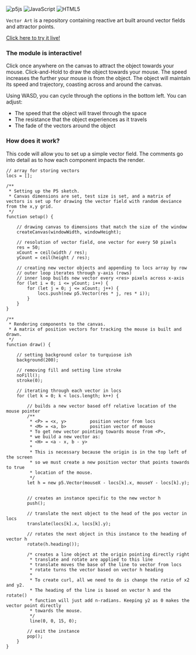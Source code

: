 ![p5js](https://img.shields.io/badge/p5.js-ED225D?style=for-the-badge&logo=p5.js&logoColor=FFFFFF)
![JavaScript](https://img.shields.io/badge/javascript-%23323330.svg?style=for-the-badge&logo=javascript&logoColor=%23F7DF1E)
![HTML5](https://img.shields.io/badge/html5-%23E34F26.svg?style=for-the-badge&logo=html5&logoColor=white)

`Vector Art` is a repository containing reactive art built around vector fields and attractor points.

[Click here to try it live!](https://scruffythemoose.github.io/artProject2/)

### The module is interactive! 
Click once anywhere on the canvas to attract the object towards your mouse. Click-and-Hold to draw the object towards your mouse. The speed increases the further your mouse is from the object. The object will maintain its speed and trajectory, coasting across and around the canvas.

Using WASD, you can cycle through the options in the bottom left. 
You can adjust: 
- The speed that the object will travel through the space
- The resistance that the object experiences as it travels
- The fade of the vectors around the object

### How does it work?
This code will allow you to set up a simple vector field. The comments go into detail as to how each component impacts the render.
```
// array for storing vectors
locs = [];

/**
 * Setting up the P5 sketch.
 * Canvas dimensions are set, test size is set, and a matrix of vectors is set up for drawing the vector field with random deviance from the x,y grid.
 */
function setup() {

    // drawing canvas to dimensions that match the size of the window
    createCanvas(windowWidth, windowHeight);

    // resolution of vector field, one vector for every 50 pixels
    res = 50;
    xCount = ceil(width / res);
    yCount = ceil(height / res);

    // creating new vector objects and appending to locs array by row
    // outer loop iterates through y-axis (rows)
    // inner loop builds new vector every <res> pixels across x-axis
    for (let i = 0; i <= yCount; i++) {
        for (let j = 0; j <= xCount; j++) {
            locs.push(new p5.Vector(res * j, res * i));
        }
    }
}

/**
 * Rendering components to the canvas.
 * A matrix of position vectors for tracking the mouse is built and drawn.
 */
function draw() {

    // setting background color to turquiose ish
    background(200);

    // removing fill and setting line stroke
    noFill();
    stroke(0);

    // iterating through each vector in locs
    for (let k = 0; k < locs.length; k++) {

        // builds a new vector based off relative location of the mouse pointer
        /**
         * <P> = <x, y>         position vector from locs
         * <M> = <a, b>         position vector of mouse
         * To get new vector pointing towards mouse from <P>, 
         * we build a new vector as:
         * <H> = <a - x, b - y>
         * 
         * This is necessary because the origin is in the top left of the screen
         * so we must create a new position vector that points towards to true
         * location of the mouse.
         */
        let h = new p5.Vector(mouseX - locs[k].x, mouseY - locs[k].y);


        // creates an instance specific to the new vector h
        push();

        // translate the next object to the head of the pos vector in locs
        translate(locs[k].x, locs[k].y);

        // rotates the next object in this instance to the heading of vector h
        rotate(h.heading());

        /* creates a line object at the origin pointing directly right
         * translate and rotate are applied to this line
         * translate moves the base of the line to vector from locs
         * rotate turns the vector based on vector h heading
         * 
         * To create curl, all we need to do is change the ratio of x2 and y2.
         * The heading of the line is based on vector h and the rotate()
         * function will just add n-radians. Keeping y2 as 0 makes the vector point directly
         * towards the mouse.
         */
         line(0, 0, 15, 0);

        // exit the instance
        pop();
    }
}
```

